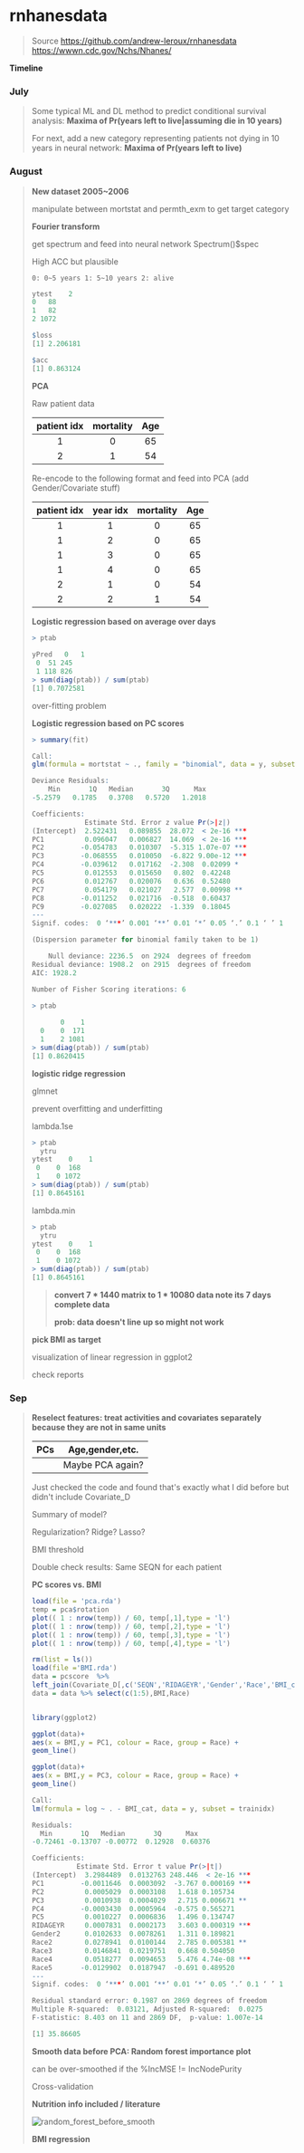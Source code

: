 # rnhanesdata

> Source 
> https://github.com/andrew-leroux/rnhanesdata 
> https://wwwn.cdc.gov/Nchs/Nhanes/

**Timeline**

### July 

> Some typical ML and DL method to predict conditional survival analysis: **Maxima of Pr(years left to live|assuming die in 10 years)** 
>
> 
>
> For next, add a new category representing patients not dying in 10 years in neural network: **Maxima of Pr(years left to live)**
>

### August

> **New dataset 2005~2006** 
>
> manipulate between mortstat and permth_exm to get target category
>
> **Fourier transform**  
>
> get spectrum and feed into neural network
> Spectrum()$spec
>
> 
>
> High ACC but plausible
>
> `0: 0~5 years 1: 5~10 years 2: alive`
>
> ```R
> ytest    2
> 0   88
> 1   82
> 2 1072
> 
> $loss
> [1] 2.206181
> 
> $acc
> [1] 0.863124
> ```
>
> 
>
> **PCA**
>
> Raw patient data
>
> | patient idx | mortality | Age  |
> | :---------: | :-------: | :--: |
> |      1      |     0     |  65  |
> |      2      |     1     |  54  |
>
> Re-encode to the following format and feed into PCA (add Gender/Covariate stuff)
>
> | patient idx | year idx | mortality | Age  |
> | :---------: | :------: | :-------: | :--: |
> |      1      |    1     |     0     |  65  |
> |      1      |    2     |     0     |  65  |
> |      1      |    3     |     0     |  65  |
> |      1      |    4     |     0     |  65  |
> |      2      |    1     |     0     |  54  |
> |      2      |    2     |     1     |  54  |
>
> 
>
> **Logistic regression based on average over days**
>
> ```R
> > ptab
>   
> yPred   0   1
>  0  51 245
>  1 118 826
> > sum(diag(ptab)) / sum(ptab)
> [1] 0.7072581
> ```
>
> over-fitting problem 
>
> **Logistic regression based on PC scores**
>
> ```R
> > summary(fit)
> 
> Call:
> glm(formula = mortstat ~ ., family = "binomial", data = y, subset = trainIdx)
> 
> Deviance Residuals: 
>     Min       1Q   Median       3Q      Max  
> -5.2579   0.1785   0.3708   0.5720   1.2018  
> 
> Coefficients:
>              Estimate Std. Error z value Pr(>|z|)    
> (Intercept)  2.522431   0.089855  28.072  < 2e-16 ***
> PC1          0.096047   0.006827  14.069  < 2e-16 ***
> PC2         -0.054783   0.010307  -5.315 1.07e-07 ***
> PC3         -0.068555   0.010050  -6.822 9.00e-12 ***
> PC4         -0.039612   0.017162  -2.308  0.02099 *  
> PC5          0.012553   0.015650   0.802  0.42248    
> PC6          0.012767   0.020076   0.636  0.52480    
> PC7          0.054179   0.021027   2.577  0.00998 ** 
> PC8         -0.011252   0.021716  -0.518  0.60437    
> PC9         -0.027085   0.020222  -1.339  0.18045    
> ---
> Signif. codes:  0 ‘***’ 0.001 ‘**’ 0.01 ‘*’ 0.05 ‘.’ 0.1 ‘ ’ 1
> 
> (Dispersion parameter for binomial family taken to be 1)
> 
>     Null deviance: 2236.5  on 2924  degrees of freedom
> Residual deviance: 1908.2  on 2915  degrees of freedom
> AIC: 1928.2
> 
> Number of Fisher Scoring iterations: 6
> ```
>
>
> ```R
> > ptab
>    
>        0    1
>   0    0  171
>   1    2 1081
> > sum(diag(ptab)) / sum(ptab)
> [1] 0.8620415
> ```
>
> 
>
> 
>
> **logistic ridge regression**
>
> glmnet
>
> prevent overfitting and underfitting
>
> lambda.1se
>
> ```R
> > ptab
>   ytru
> ytest    0    1
>  0    0  168
>  1    0 1072
> > sum(diag(ptab)) / sum(ptab)
> [1] 0.8645161
> ```
>
> 
>
> lambda.min
>
> ```R
> > ptab
>   ytru
> ytest    0    1
>  0    0  168
>  1    0 1072
> > sum(diag(ptab)) / sum(ptab)
> [1] 0.8645161
> ```
>
> 
>
> >**convert 7 * 1440 matrix  to 1 * 10080 data note its 7 days complete data**
> >
> >**prob: data doesn't line up so might not work** 
>
> 
>
> **pick BMI as target**
>
> visualization of linear regression in ggplot2
>
> check reports

### Sep

> **Reselect features: treat activities and covariates separately because they are not in same units**
>
> | PCs  | Age,gender,etc.  |
> | ---- | ---------------- |
> |      | Maybe PCA again? |
>
> Just checked the code and found that's exactly what I did before but didn't include Covariate_D
>
> 
>
> Summary of model?
>
> Regularization? Ridge? Lasso?
>
> BMI threshold
>
> Double check results: Same SEQN for each patient
>
> 
>
> **PC scores vs. BMI**
>
> 
>
> ```R
> load(file = 'pca.rda')
> temp = pca$rotation
> plot(( 1 : nrow(temp)) / 60, temp[,1],type = 'l')
> plot(( 1 : nrow(temp)) / 60, temp[,2],type = 'l')
> plot(( 1 : nrow(temp)) / 60, temp[,3],type = 'l')
> plot(( 1 : nrow(temp)) / 60, temp[,4],type = 'l')
> ```
>
> 
>
> ```R
> rm(list = ls())
> load(file ='BMI.rda')
> data = pcscore  %>%
> left_join(Covariate_D[,c('SEQN','RIDAGEYR','Gender','Race','BMI_cat')],by = 'SEQN')
> data = data %>% select(c(1:5),BMI,Race)
> 
> 
> library(ggplot2)
> 
> ggplot(data)+
> aes(x = BMI,y = PC1, colour = Race, group = Race) + 
> geom_line()
> 
> ggplot(data)+
> aes(x = BMI,y = PC3, colour = Race, group = Race) + 
> geom_line()
> ```
>
> 
>
> ```R
> Call:
> lm(formula = log ~ . - BMI_cat, data = y, subset = trainidx)
> 
> Residuals:
>   Min       1Q   Median       3Q      Max 
> -0.72461 -0.13707 -0.00772  0.12928  0.60376 
> 
> Coefficients:
>            Estimate Std. Error t value Pr(>|t|)    
> (Intercept)  3.2984489  0.0132763 248.446  < 2e-16 ***
> PC1         -0.0011646  0.0003092  -3.767 0.000169 ***
> PC2          0.0005029  0.0003108   1.618 0.105734    
> PC3          0.0010938  0.0004029   2.715 0.006671 ** 
> PC4         -0.0003430  0.0005964  -0.575 0.565271    
> PC5          0.0010227  0.0006836   1.496 0.134747    
> RIDAGEYR     0.0007831  0.0002173   3.603 0.000319 ***
> Gender2      0.0102633  0.0078261   1.311 0.189821    
> Race2        0.0278941  0.0100144   2.785 0.005381 ** 
> Race3        0.0146841  0.0219751   0.668 0.504050    
> Race4        0.0518277  0.0094653   5.476 4.74e-08 ***
> Race5       -0.0129902  0.0187947  -0.691 0.489520    
> ---
> Signif. codes:  0 ‘***’ 0.001 ‘**’ 0.01 ‘*’ 0.05 ‘.’ 0.1 ‘ ’ 1
> 
> Residual standard error: 0.1987 on 2869 degrees of freedom
> Multiple R-squared:  0.03121,	Adjusted R-squared:  0.0275 
> F-statistic: 8.403 on 11 and 2869 DF,  p-value: 1.007e-14
> 
> [1] 35.86605
> ```
>
> 
>
> **Smooth data before PCA: Random forest importance plot**
>
> can be over-smoothed if the %IncMSE != IncNodePurity
>
> Cross-validation
>
> **Nutrition info included / literature**
>
> ![random_forest_before_smooth](C:\Users\lcqi\OneDrive\Desktop\bcaffo\rnhanesdata\reports\random_forest_before_smooth.png)
>
> **BMI regression**

